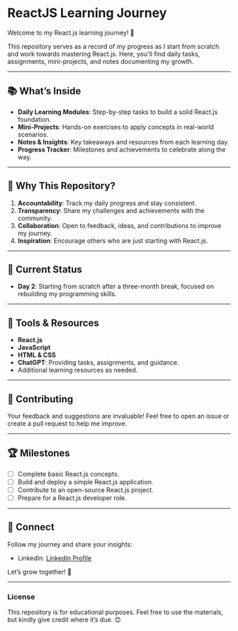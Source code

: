 # ReactJS Learning Journey  

Welcome to my React.js learning journey! 🚀  

This repository serves as a record of my progress as I start from scratch and work towards mastering React.js. Here, you'll find daily tasks, assignments, mini-projects, and notes documenting my growth.  

---

## 📚 What’s Inside  
- **Daily Learning Modules**: Step-by-step tasks to build a solid React.js foundation.  
- **Mini-Projects**: Hands-on exercises to apply concepts in real-world scenarios.  
- **Notes & Insights**: Key takeaways and resources from each learning day.  
- **Progress Tracker**: Milestones and achievements to celebrate along the way.  

---

## 🌟 Why This Repository?  
1. **Accountability**: Track my daily progress and stay consistent.  
2. **Transparency**: Share my challenges and achievements with the community.  
3. **Collaboration**: Open to feedback, ideas, and contributions to improve my journey.  
4. **Inspiration**: Encourage others who are just starting with React.js.  

---

## 🚀 Current Status  
- **Day 2**: Starting from scratch after a three-month break, focused on rebuilding my programming skills.  

---

## 🔧 Tools & Resources  
- **React.js**  
- **JavaScript**  
- **HTML & CSS**  
- **ChatGPT**: Providing tasks, assignments, and guidance.  
- Additional learning resources as needed.  

---

## 🤝 Contributing  
Your feedback and suggestions are invaluable! Feel free to open an issue or create a pull request to help me improve.  

---

## 🏆 Milestones  
- [ ] Complete basic React.js concepts.  
- [ ] Build and deploy a simple React.js application.  
- [ ] Contribute to an open-source React.js project.  
- [ ] Prepare for a React.js developer role.  

---

## 📩 Connect  
Follow my journey and share your insights:  
- LinkedIn: [LinkedIn Profile](https://www.linkedin.com/in/joyalgeorgekj/)  

Let’s grow together! 🌱  

---

### License  
This repository is for educational purposes. Feel free to use the materials, but kindly give credit where it’s due. 😊  